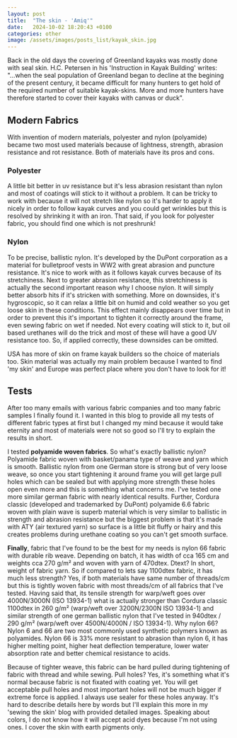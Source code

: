 ```yaml
---
layout: post
title:  "The skin - 'Amiq'"
date:   2024-10-02 18:20:43 +0100
categories: other
image: /assets/images/posts_list/kayak_skin.jpg
---
```

Back in the old days the covering of Greenland kayaks was mostly done with seal skin. H.C. Petersen in his 'Instruction in Kayak Building' writes: "...when the seal population of Greenland began to decline at the begining of the present century, it became difficult for many hunters to get hold of the required number of suitable kayak-skins. More and more hunters have therefore started to cover their kayaks with canvas or duck".


## Modern Fabrics

With invention of modern materials, polyester and nylon (polyamide) became two most used materials because of lightness, strength, abrasion resistance and rot resistance. Both of materials have its pros and cons.

### Polyester
A little bit better in uv resistance but it's less abrasion resistant than nylon and most of coatings will stick to it without a problem. It can be tricky to work with because it will not stretch like nylon so it's harder to apply it nicely in order to follow kayak curves and you could get wrinkles but this is resolved by shrinking it with an iron. That said, if you look for polyester fabric, you should find one which is not preshrunk!

### Nylon
To be precise, ballistic nylon. It's developed by the DuPont corporation as a material for bulletproof vests in WW2 with great abrasion and puncture resistance. It's nice to work with as it follows kayak curves because of its stretchiness. Next to greater abrasion resistance, this stretchiness is actually the second important reason why I choose nylon. It will simply better absorb hits if it's stricken with something. More on downsides, it's hygroscopic, so it can relax a little bit on humid and cold weather so you get loose skin in these conditions. This effect mainly disappears over time but in order to prevent this it's important to tighten it correctly around the frame, even sewing fabric on wet if needed. Not every coating will stick to it, but oil based urethanes will do the trick and most of these will have a good UV resistance too. So, if applied correctly, these downsides can be omitted.

USA has more of skin on frame kayak builders so the choice of materials too.
Skin material was actually my main problem because I wanted to find 'my skin' and Europe was perfect place where you don't have to look for it!

## Tests

After too many emails with various fabric companies and too many fabric samples I finally found it. I wanted in this blog to provide all my tests of different fabric types at first but I changed my mind because it would take eternity and most of materials were not so good so I'll try to explain the results in short.

I tested <strong>polyamide woven fabrics</strong>. So what's exactly ballistic nylon? Polyamide fabric woven with basket/panama type of weave and yarn which is smooth. Ballistic nylon from one German store is strong but of very loose weave, so once you start tightening it around frame you will get large pull holes which can be sealed but with applying more strength these holes open even more and this is something what concerns me. I've tested one more similar german fabric with nearly identical results. Further, Cordura classic (developed and trademarked by DuPont) polyamide 6.6 fabric woven with plain wave is superb material which is very similar to ballistic in strength and abrasion resistance but the biggest problem is that it's made with ATY (air textured yarn) so surface is a little bit fluffy or hairy and this creates problems during urethane coating so you can't get smooth surface.

<strong>Finally</strong>, fabric that I've found to be the best for my needs is nylon 66 fabric with durable rib weave. Depending on batch, it has width of cca 165 cm and weights cca 270 g/m² and woven with yarn of 470dtex. Dtext? In short, weight of fabric yarn. So if compared to lets say 1100dtex fabric, it has much less strength? Yes, if both materials have same number of threads/cm but this is tightly woven fabric with most threads/cm of all fabrics that I've tested. Having said that, its tensile strength for warp/weft goes over 4000N/3000N (ISO 13934-1) what is actually stronger than Cordura classic 1100dtex in 260 g/m² (warp/weft over 3200N/2300N ISO 13934-1) and similar strength of one german ballistic nylon that I've tested in 940dtex / 290 g/m² (warp/weft over 4500N/4000N / ISO 13934-1). Why nylon 66? Nylon 6 and 66 are two most commonly used synthetic polymers known as polyamides. Nylon 66 is 33% more resistant to abrasion than nylon 6, it has higher melting point, higher heat deflection temperature, lower water absorption rate and better chemical resistance to acids.

Because of tighter weave, this fabric can be hard pulled during tightening of fabric with thread and while sewing. Pull holes? Yes, it's something what it's normal because fabric is not fixated with coating yet. You will get acceptable pull holes and most important holes will not be much bigger if extreme force is applied. I always use sealer for these holes anyway. It's hard to describe details here by words but I'll explain this more in my 'sewing the skin' blog with provided detailed images.
Speaking about colors, I do not know how it will accept acid dyes because I'm not using ones. I cover the skin with earth pigments only.

